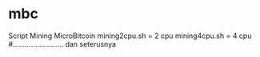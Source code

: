 # mbc
Script Mining MicroBitcoin
mining2cpu.sh = 2 cpu
mining4cpu.sh = 4 cpu
#......................... dan seterusnya
